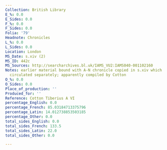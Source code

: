 ```yaml
---
Collection: British Library
E_%: 0.0
E_Sides: 0.0
F_%: 0.0
F_Sides: 0.0
Folia: '79'
Headnote: Chronicles
L_%: 0.0
L_Sides: 0.0
Location: London
MS_Date: s.xiv (2)
MS_ID: 442c
MS_Sources: http://searcharchives.bl.uk/IAMS_VU2:IAMS040-001102160
Notes: earlier material bound with A-N chronicle copied in s.xiv which seems to have
  circulated separately; apparently compiled by Cotton
O_%: 0.0
O_Sides: 0.0
Place_of_production: ''
Produced_for: ''
Reference: Cotton Tiberius A VI
percentage_English: 0.0
percentage_French: 85.03184713375796
percentage_Latin: 14.012738853503185
percentage_Other: 0.0
total_sides_English: 0.0
total_sides_French: 133.5
total_sides_Latin: 22.0
total_sides_Other: 0.0

---
```

